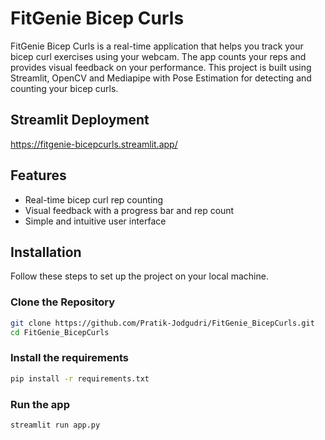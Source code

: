 # FitGenie Bicep Curls

FitGenie Bicep Curls is a real-time application that helps you track your bicep curl exercises using your webcam. The app counts your reps and provides visual feedback on your performance. This project is built using Streamlit, OpenCV and Mediapipe with Pose Estimation for detecting and counting your bicep curls.

## Streamlit Deployment
https://fitgenie-bicepcurls.streamlit.app/

## Features

- Real-time bicep curl rep counting
- Visual feedback with a progress bar and rep count
- Simple and intuitive user interface

## Installation

Follow these steps to set up the project on your local machine.

### Clone the Repository

```sh
git clone https://github.com/Pratik-Jodgudri/FitGenie_BicepCurls.git
cd FitGenie_BicepCurls
```

### Install the requirements
```sh
pip install -r requirements.txt
```

### Run the app
```sh
streamlit run app.py
```

